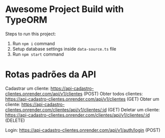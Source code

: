 # Awesome Project Build with TypeORM

Steps to run this project:

1. Run `npm i` command
2. Setup database settings inside `data-source.ts` file
3. Run `npm start` command

# Rotas padrões da API

Cadastrar um cliente: https://api-cadastro-clientes.onrender.com/api/v1/clientes (POST)
Obter todos clientes: https://api-cadastro-clientes.onrender.com/api/v1/clientes (GET)
Obter um cliente: https://api-cadastro-clientes.onrender.com/clientes/api/v1/clientes/:id (GET)
Deletar um cliente: https://api-cadastro-clientes.onrender.com/clientes/api/v1/clientes/:id (DELETE)

Login: https://api-cadastro-clientes.onrender.com/api/v1/auth/login (POST)
